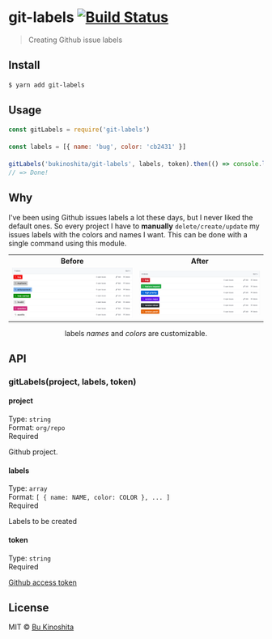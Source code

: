 # git-labels [![Build Status](https://travis-ci.org/bukinoshita/git-labels.svg?branch=master)](https://travis-ci.org/bukinoshita/git-labels)

> Creating Github issue labels


## Install

```bash
$ yarn add git-labels
```


## Usage

```js
const gitLabels = require('git-labels')

const labels = [{ name: 'bug', color: 'cb2431' }]

gitLabels('bukinoshita/git-labels', labels, token).then(() => console.log('Done!'))
// => Done!
```


## Why

I've been using Github issues labels a lot these days, but I never liked the default ones. So every project I have to **manually** `delete/create/update` my issues labels with the colors and names I want. This can be done with a single command using this module.

<table>
  <tr>
		<th width="50%">
			Before
		</th>
		<th width="50%">
			After
		</th>
	</tr>
	<tr><!-- Prevent zebra stripes --></tr>
	<tr>
		<td>
			<img src="media/before.png">
		</td>
		<td>
			<img src="media/after.png">
		</td>
	</tr>
</table>

<p align="center">labels <i>names</i> and <i>colors</i> are customizable.</p>


## API

### gitLabels(project, labels, token)

#### project

Type: `string`<br />
Format: `org/repo`<br />
Required

Github project.

#### labels

Type: `array`<br />
Format: `[ { name: NAME, color: COLOR }, ... ]`<br />
Required

Labels to be created

#### token

Type: `string`<br />
Required

[Github access token](https://help.github.com/articles/creating-a-personal-access-token-for-the-command-line/)


## License

MIT © [Bu Kinoshita](https://bukinoshita.io)
